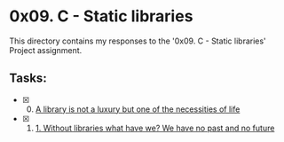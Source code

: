 # 0x09. C - Static libraries

This directory contains my responses to the '0x09. C - Static libraries' Project assignment.

## Tasks:
- [x] 0. [A library is not a luxury but one of the necessities of life]()
- [x] 1. [1. Without libraries what have we? We have no past and no future]()
